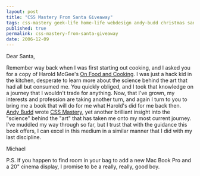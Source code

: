 ```yaml
---
layout: post
title: "CSS Mastery From Santa Giveaway"
tags: css-mastery geek-life home-life webdesign andy-budd christmas santa
published: true
permalink: css-mastery-from-santa-giveaway
date: 2006-12-09
---
```


Dear Santa,

Remember way back when I was first starting out cooking, and I asked you for a copy of Harold McGee's <a href="http://www.amazon.com/Food-Cooking-Science-Lore-Kitchen/dp/0684800012/sr=1-1/qid=1165687755/ref=pd_bbs_sr_1/002-9313929-1151264?ie=UTF8&s=books">On Food and Cooking</a>.  I was just a hack kid in the kitchen, desperate to <a href="http://www.essaylib.com/" style="color: inherit; text-decoration: none; font-weight: inherit; border:none;" class="ass">learn more</a> about the science behind the art that had all but consumed me.  You quickly obliged, and I took that knowledge on a journey that I wouldn't trade for anything.
Now, that I've grown, my interests and profession are taking another turn, and again I turn to you to bring me a book that will do for me what Harold's did for me back then.  <a href="http://www.andybudd.com/archives/2006/12/win_an_ipod_nano_with_css_mastery_this_christmas/index.php">Andy Budd</a> wrote <a href="http://www.amazon.co.uk/exec/obidos/redirect?link_code=as2&path=ASIN/1590596145&tag=blogography-21&camp=1634&creative=6738">CSS Mastery</a>, yet another brilliant insight into the "science" behind the "art" that has taken me onto my most current journey.  I've muddled my way through so far, but I trust that with the guidance this book offers, I can excel in this medium in a similar manner that I did with my last discipline.

Michael

P.S.  If you happen to find room in your bag to add a new Mac Book Pro and a 20" cinema display, I promise to be a really, really, good boy.
